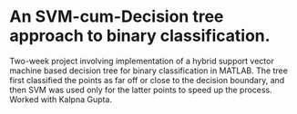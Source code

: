 # An SVM-cum-Decision tree approach to binary classification.
Two-week project involving implementation of a hybrid support vector machine based decision
tree for binary classification in MATLAB. The tree first classified the points as far off or close to
the decision boundary, and then SVM was used only for the latter points to speed up the process.
Worked with Kalpna Gupta.
